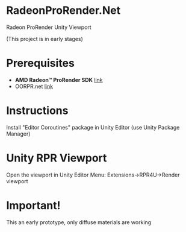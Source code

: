 # RadeonProRender.Net
Radeon ProRender Unity Viewport

(This project is in early stages)

# Prerequisites
* **AMD Radeon™ ProRender SDK** [link](https://github.com/GPUOpen-LibrariesAndSDKs/RadeonProRenderSDK)
* OORPR.net [link](https://github.com/marceloroca/rpr.net)

# Instructions
Install "Editor Coroutines" package in Unity Editor (use Unity Package Manager)

# Unity RPR Viewport
Open the viewport in Unity Editor Menu: Extensions->RPR4U->Render viewport

# Important!
This an early prototype, only diffuse materials are working